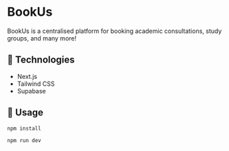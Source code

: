 # BookUs
BookUs is a centralised platform for booking academic consultations, study groups, and many more!

## 🤖 Technologies
- Next.js
- Tailwind CSS
- Supabase

## 🔨 Usage
```bash
npm install
```

```bash
npm run dev
```
